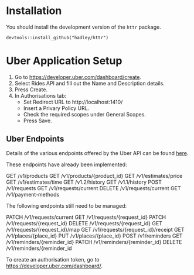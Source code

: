 # Installation

You should install the development version of the `httr` package.
```
devtools::install_github("hadley/httr")
```

# Uber Application Setup

1. Go to https://developer.uber.com/dashboard/create.
2. Select Rides API and fill out the Name and Description details.
3. Press Create.
4. In Authorisations tab:
    - Set Redirect URL to http://localhost:1410/
    - Insert a Privary Policy URL.
    - Check the required scopes under General Scopes.
    - Press Save.

## Uber Endpoints

Details of the various endpoints offered by the Uber API can be found [here](https://developer.uber.com/docs/rides).

These endpoints have already been implemented:

GET /v1/products
GET /v1/products/{product_id}
GET /v1/estimates/price
GET /v1/estimates/time
GET /v1.2/history
GET /v1.1/history
POST /v1/requests
GET /v1/requests/current
DELETE /v1/requests/current
GET /v1/payment-methods

The following endpoints still need to be managed:

PATCH /v1/requests/current
GET /v1/requests/{request_id}
PATCH /v1/requests/{request_id}
DELETE /v1/requests/{request_id}
GET /v1/requests/{request_id}/map
GET /v1/requests/{request_id}/receipt
GET /v1/places/{place_id}
PUT /v1/places/{place_id}
POST /v1/reminders
GET /v1/reminders/{reminder_id}
PATCH /v1/reminders/{reminder_id}
DELETE /v1/reminders/{reminder_id

To create an authorisation token, go to https://developer.uber.com/dashboard/.
